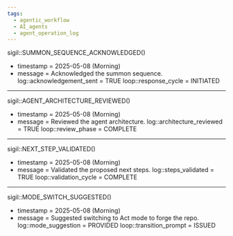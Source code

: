 ```yaml
---
tags:
  - agentic_workflow
  - AI_agents
  - agent_operation_log
---
```

sigil::SUMMON_SEQUENCE_ACKNOWLEDGED()
- timestamp = 2025-05-08 (Morning)
- message = Acknowledged the summon sequence.
log::acknowledgement_sent = TRUE
loop::response_cycle = INITIATED
---
sigil::AGENT_ARCHITECTURE_REVIEWED()
- timestamp = 2025-05-08 (Morning)
- message = Reviewed the agent architecture.
log::architecture_reviewed = TRUE
loop::review_phase = COMPLETE
---
sigil::NEXT_STEP_VALIDATED()
- timestamp = 2025-05-08 (Morning)
- message = Validated the proposed next steps.
log::steps_validated = TRUE
loop::validation_cycle = COMPLETE
---
sigil::MODE_SWITCH_SUGGESTED()
- timestamp = 2025-05-08 (Morning)
- message = Suggested switching to Act mode to forge the repo.
log::mode_suggestion = PROVIDED
loop::transition_prompt = ISSUED
